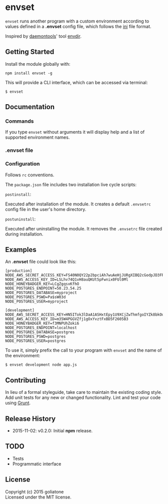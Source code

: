 # envset

`envset` runs another program with a custom environment according to values defined in a **.envset** config file, which follows the [ini][ini] file format.

Inspired by [daemontools][dtools]' tool [envdir][envdir].



## Getting Started

Install the module globally with:

```
npm install envset -g
```
This will provide a CLI interface, which can be accessed via terminal:

```
$ envset
```

## Documentation

### Commands
If you type `envset` without arguments it will display help and a list of supported environment names.

### .envset file


### Configuration

Follows `rc` conventions.


The `package.json` file includes two installation live cycle scripts:


`postinstall`:

Executed after installation of the module. It creates a default `.envsetrc` config file in the user's home directory.

`postuninstall`:

Executed after uninstalling the module. It removes the `.envsetrc` file created during installation.

## Examples

An **.envset** file could look like this:

```
[production]
NODE_AWS_SECRET_ACCESS_KEY=FS40N0QY22p2bpciAh7wuAeHjJURgXIBQ2cGodpJD3FRjw2EyYGjyXpi73Ld8zWO
NODE_AWS_ACCESS_KEY_ID=LSLhv74Q1vH8auQKUt5pFwnix0FUl0Ml
NODE_HONEYBADGER_KEY=LCgZgqsxKfhO
NODE_POSTGRES_ENDPOINT=50.23.54.25
NODE_POSTGRES_DATABASE=myproject
NODE_POSTGRES_PSWD=Pa$sW03d
NODE_POSTGRES_USER=myproject

[development]
NODE_AWS_SECRET_ACCESS_KEY=HN5ITok3lDaA1ASHxtEpy1U9XCjZwThmfgoIYZk8bkOqc5yk6sT7AWd3ooNeRFV9
NODE_AWS_ACCESS_KEY_ID=m35W4PGGVZfj1gOxYvztFxBD5F2605B3
NODE_HONEYBADGER_KEY=f3MNPUhZoki6
NODE_POSTGRES_ENDPOINT=localhost
NODE_POSTGRES_DATABASE=postgres
NODE_POSTGRES_PSWD=postgres
NODE_POSTGRES_USER=postgres
```


To use it, simply prefix the call to your program with `envset` and the name of the environment:

```
$ envset development node app.js
```


## Contributing
In lieu of a formal styleguide, take care to maintain the existing coding style. Add unit tests for any new or changed functionality. Lint and test your code using [Grunt](http://gruntjs.com/).

## Release History
* 2015-11-02: v0.2.0: Initial **npm** release.


## TODO

* Tests
* Programmatic interface


## License
Copyright (c) 2015 goliatone  
Licensed under the MIT license.


<!--
const whichPromise = require('which-promise');

//https://github.com/ioquatix/shell-environment/blob/master/lib/index.coffee
ChildProcess.spawn process.env.SHELL, ['-ilc', @command + ">&3"],
-->


[ini]: https://en.wikipedia.org/wiki/INI_file
[dtools]: http://cr.yp.to/daemontools.html
[envdir]: http://cr.yp.to/daemontools/envdir.html
